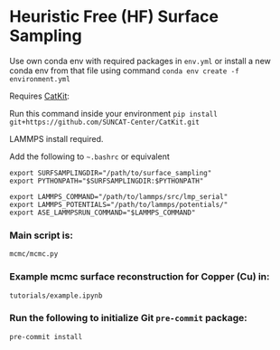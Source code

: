 # Heuristic Free (HF) Surface Sampling

Use own conda env with required packages in `env.yml` or install a new conda env from that file using command
`conda env create -f environment.yml`

Requires [CatKit](https://github.com/SUNCAT-Center/CatKit):

Run this command inside your environment
`pip install git+https://github.com/SUNCAT-Center/CatKit.git`

LAMMPS install required.

Add the following to `~.bashrc` or equivalent
```
export SURFSAMPLINGDIR="/path/to/surface_sampling"
export PYTHONPATH="$SURFSAMPLINGDIR:$PYTHONPATH"

export LAMMPS_COMMAND="/path/to/lammps/src/lmp_serial"
export LAMMPS_POTENTIALS="/path/to/lammps/potentials/"
export ASE_LAMMPSRUN_COMMAND="$LAMMPS_COMMAND"
```

### Main script is:
`mcmc/mcmc.py`

### Example mcmc surface reconstruction for Copper (Cu) in:
`tutorials/example.ipynb`

### Run the following to initialize Git `pre-commit` package:
`pre-commit install`
